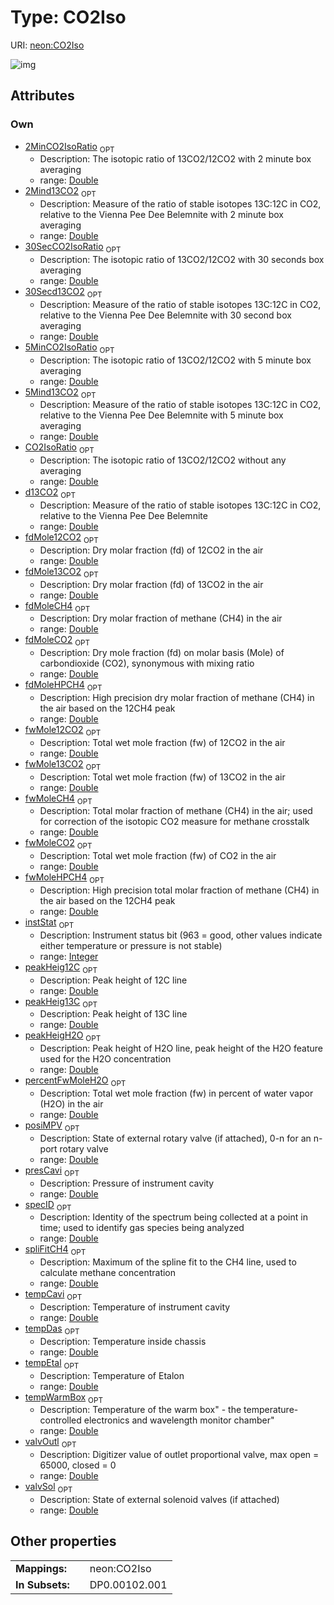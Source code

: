 
# Type: CO2Iso




URI: [neon:CO2Iso](https://data.neonscience.org/CO2Iso)


![img](http://yuml.me/diagram/nofunky;dir:TB/class/[CO2Iso&#124;fdMoleCO2:double%20%3F;instStat:integer%20%3F;presCavi:double%20%3F;tempCavi:double%20%3F;tempDas:double%20%3F;tempEtal:double%20%3F;tempWarmBox:double%20%3F;posiMPV:double%20%3F;valvOutl:double%20%3F;valvSol:double%20%3F;specID:double%20%3F;fwMoleCO2:double%20%3F;fwMole12CO2:double%20%3F;fdMole12CO2:double%20%3F;fwMole13CO2:double%20%3F;fdMole13CO2:double%20%3F;2Mind13CO2:double%20%3F;30Secd13CO2:double%20%3F;5Mind13CO2:double%20%3F;d13CO2:double%20%3F;percentFwMoleH2O:double%20%3F;2MinCO2IsoRatio:double%20%3F;30SecCO2IsoRatio:double%20%3F;5MinCO2IsoRatio:double%20%3F;CO2IsoRatio:double%20%3F;fwMoleCH4:double%20%3F;fdMoleCH4:double%20%3F;fwMoleHPCH4:double%20%3F;fdMoleHPCH4:double%20%3F;peakHeigH2O:double%20%3F;spliFitCH4:double%20%3F;peakHeig12C:double%20%3F;peakHeig13C:double%20%3F])

## Attributes


### Own

 * [2MinCO2IsoRatio](2MinCO2IsoRatio.md)  <sub>OPT</sub>
    * Description: The isotopic ratio of 13CO2/12CO2 with 2 minute box averaging
    * range: [Double](types/Double.md)
 * [2Mind13CO2](2Mind13CO2.md)  <sub>OPT</sub>
    * Description: Measure of the ratio of stable isotopes 13C:12C in CO2, relative to the Vienna Pee Dee Belemnite with 2 minute box averaging
    * range: [Double](types/Double.md)
 * [30SecCO2IsoRatio](30SecCO2IsoRatio.md)  <sub>OPT</sub>
    * Description: The isotopic ratio of 13CO2/12CO2 with 30 seconds box averaging
    * range: [Double](types/Double.md)
 * [30Secd13CO2](30Secd13CO2.md)  <sub>OPT</sub>
    * Description: Measure of the ratio of stable isotopes 13C:12C in CO2, relative to the Vienna Pee Dee Belemnite with 30 second box averaging
    * range: [Double](types/Double.md)
 * [5MinCO2IsoRatio](5MinCO2IsoRatio.md)  <sub>OPT</sub>
    * Description: The isotopic ratio of 13CO2/12CO2 with 5 minute box averaging
    * range: [Double](types/Double.md)
 * [5Mind13CO2](5Mind13CO2.md)  <sub>OPT</sub>
    * Description: Measure of the ratio of stable isotopes 13C:12C in CO2, relative to the Vienna Pee Dee Belemnite with 5 minute box averaging
    * range: [Double](types/Double.md)
 * [CO2IsoRatio](CO2IsoRatio.md)  <sub>OPT</sub>
    * Description: The isotopic ratio of 13CO2/12CO2 without any averaging
    * range: [Double](types/Double.md)
 * [d13CO2](d13CO2.md)  <sub>OPT</sub>
    * Description: Measure of the ratio of stable isotopes 13C:12C in CO2, relative to the Vienna Pee Dee Belemnite
    * range: [Double](types/Double.md)
 * [fdMole12CO2](fdMole12CO2.md)  <sub>OPT</sub>
    * Description: Dry molar fraction (fd) of 12CO2 in the air
    * range: [Double](types/Double.md)
 * [fdMole13CO2](fdMole13CO2.md)  <sub>OPT</sub>
    * Description: Dry molar fraction (fd) of 13CO2 in the air
    * range: [Double](types/Double.md)
 * [fdMoleCH4](fdMoleCH4.md)  <sub>OPT</sub>
    * Description: Dry molar fraction of methane (CH4) in the air
    * range: [Double](types/Double.md)
 * [fdMoleCO2](fdMoleCO2.md)  <sub>OPT</sub>
    * Description: Dry mole fraction (fd) on molar basis (Mole) of carbondioxide (CO2), synonymous with mixing ratio
    * range: [Double](types/Double.md)
 * [fdMoleHPCH4](fdMoleHPCH4.md)  <sub>OPT</sub>
    * Description: High precision dry molar fraction of methane (CH4) in the air based on the 12CH4 peak
    * range: [Double](types/Double.md)
 * [fwMole12CO2](fwMole12CO2.md)  <sub>OPT</sub>
    * Description: Total wet mole fraction (fw) of 12CO2 in the air
    * range: [Double](types/Double.md)
 * [fwMole13CO2](fwMole13CO2.md)  <sub>OPT</sub>
    * Description: Total wet mole fraction (fw) of 13CO2 in the air
    * range: [Double](types/Double.md)
 * [fwMoleCH4](fwMoleCH4.md)  <sub>OPT</sub>
    * Description: Total molar fraction of methane (CH4) in the air; used for correction of the isotopic CO2 measure for methane crosstalk
    * range: [Double](types/Double.md)
 * [fwMoleCO2](fwMoleCO2.md)  <sub>OPT</sub>
    * Description: Total wet mole fraction (fw) of CO2 in the air
    * range: [Double](types/Double.md)
 * [fwMoleHPCH4](fwMoleHPCH4.md)  <sub>OPT</sub>
    * Description: High precision total molar fraction of methane (CH4) in the air based on the 12CH4 peak
    * range: [Double](types/Double.md)
 * [instStat](instStat.md)  <sub>OPT</sub>
    * Description: Instrument status bit (963 = good, other values indicate either temperature or pressure is not stable)
    * range: [Integer](types/Integer.md)
 * [peakHeig12C](peakHeig12C.md)  <sub>OPT</sub>
    * Description: Peak height of 12C line
    * range: [Double](types/Double.md)
 * [peakHeig13C](peakHeig13C.md)  <sub>OPT</sub>
    * Description: Peak height of 13C line
    * range: [Double](types/Double.md)
 * [peakHeigH2O](peakHeigH2O.md)  <sub>OPT</sub>
    * Description: Peak height of H2O line, peak height of the H2O feature used for the H2O concentration
    * range: [Double](types/Double.md)
 * [percentFwMoleH2O](percentFwMoleH2O.md)  <sub>OPT</sub>
    * Description: Total wet mole fraction (fw) in percent of water vapor (H2O) in the air
    * range: [Double](types/Double.md)
 * [posiMPV](posiMPV.md)  <sub>OPT</sub>
    * Description: State of external rotary valve (if attached), 0-n for an n-port rotary valve
    * range: [Double](types/Double.md)
 * [presCavi](presCavi.md)  <sub>OPT</sub>
    * Description: Pressure of instrument cavity
    * range: [Double](types/Double.md)
 * [specID](specID.md)  <sub>OPT</sub>
    * Description: Identity of the spectrum being collected at a point in time; used to identify gas species being analyzed
    * range: [Double](types/Double.md)
 * [spliFitCH4](spliFitCH4.md)  <sub>OPT</sub>
    * Description: Maximum of the spline fit to the CH4 line, used to calculate methane concentration
    * range: [Double](types/Double.md)
 * [tempCavi](tempCavi.md)  <sub>OPT</sub>
    * Description: Temperature of instrument cavity
    * range: [Double](types/Double.md)
 * [tempDas](tempDas.md)  <sub>OPT</sub>
    * Description: Temperature inside chassis
    * range: [Double](types/Double.md)
 * [tempEtal](tempEtal.md)  <sub>OPT</sub>
    * Description: Temperature of Etalon
    * range: [Double](types/Double.md)
 * [tempWarmBox](tempWarmBox.md)  <sub>OPT</sub>
    * Description: Temperature of the warm box" - the temperature-controlled electronics and wavelength monitor chamber"
    * range: [Double](types/Double.md)
 * [valvOutl](valvOutl.md)  <sub>OPT</sub>
    * Description: Digitizer value of outlet proportional valve, max open = 65000, closed = 0
    * range: [Double](types/Double.md)
 * [valvSol](valvSol.md)  <sub>OPT</sub>
    * Description: State of external solenoid valves (if attached)
    * range: [Double](types/Double.md)

## Other properties

|  |  |  |
| --- | --- | --- |
| **Mappings:** | | neon:CO2Iso |
| **In Subsets:** | | DP0.00102.001 |

